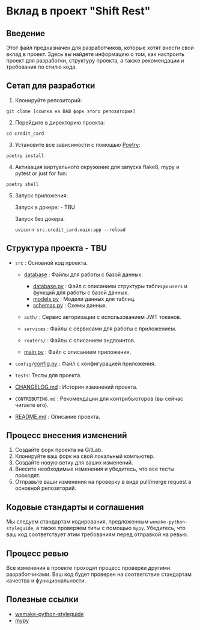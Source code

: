 # Вклад в проект "Shift Rest"

## Введение

Этот файл предназначен для разработчиков, которые хотят внести свой вклад в проект. Здесь вы найдете информацию о том, как настроить проект для разработки, структуру проекта, а также рекомендации и требования по стилю кода.

## Сетап для разработки

1. Клонируйте репозиторий:
```
git clone [ссылка на ВАШ форк этого репозитория]
```

2. Перейдите в директорию проекта:
```
cd credit_card
```

3. Установите все зависимости с помощью [Poetry](https://python-poetry.org/):
```
poetry install
```

4. Активация виртуального окружение для запуска flake8, mypy и pytest or just for fun:
```
poetry shell
```

5. Запуск приложения:

    Запуск в докере: - TBU

    Запуск без докера:
    ```
    uvicorn src.credit_card.main:app --reload
    ```

## Структура проекта - TBU

- `src` : Основной код проекта.
  - [database](src%2Fdatabase) : Файлы для работы с базой данных.
    - [database.py](src%2Fdatabase%2Fdatabase.py) : Файл с описанием структуры таблицы `users` и функций для работы с базой данных.
    - [models.py](src%2Fdatabase%2Fmodels.py) : Модели данных для таблиц.
    - [schemas.py](src%2Fdatabase%2Fschemas.py) : Схемы данных.
 
  - `auth/` : Сервис авторизации с использованием JWT токенов.

  - `services` : Файлы с сервисами для работы с приложением.

  - `routers/` : Файлы с описанием эндпоинтов.
  - [main.py](src%2Fcredit_card%2Fmain.py) : Файл с описанием приложения.

- `config/`[config.py](config%2Fconfig.py) : Файл с конфигурацией приложения.

- `tests`: Тесты для проекта.

- [CHANGELOG.md](CHANGELOG.md) : История изменений проекта.
- `CONTRIBUTING.md` : Рекомендации для контрибьюторов (вы сейчас читаете его).
- [README.md](README.md) : Описание проекта.

## Процесс внесения изменений

1. Создайте форк проекта на GitLab.
2. Клонируйте ваш форк на свой локальный компьютер.
3. Создайте новую ветку для ваших изменений.
4. Внесите необходимые изменения и убедитесь, что все тесты проходят.
5. Отправьте ваши изменения на проверку в виде pull/merge request в основной репозиторий.

## Кодовые стандарты и соглашения

Мы следуем стандартам кодирования, предложенным `wemake-python-styleguide`, а также проверяем типы с помощью `mypy`. Убедитесь, что ваш код соответствует этим требованиям перед отправкой на ревью.

## Процесс ревью

Все изменения в проекте проходят процесс проверки другими разработчиками. Ваш код будет проверен на соответствие стандартам качества и функциональности.

## Полезные ссылки

- [wemake-python-styleguide](https://github.com/wemake-services/wemake-python-styleguide)
- [mypy](http://mypy-lang.org/)
